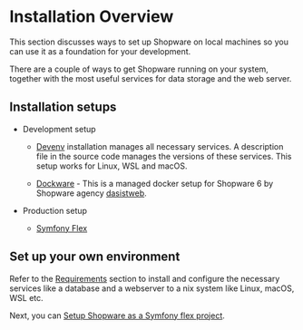 # Installation Overview

This section discusses ways to set up Shopware on local machines so you can use it as a foundation for your development.

There are a couple of ways to get Shopware running on your system, together with the most useful services for data storage and the web server.

## Installation setups

* Development setup

    * [Devenv](devenv.md) installation manages all necessary services. A description file in the source code manages the versions of these services. This setup works for Linux, WSL and macOS.

    * [Dockware](community/dockware.md) - This is a managed docker setup for Shopware 6 by Shopware agency [dasistweb](https://www.dasistweb.de/).

* Production setup
    
    * [Symfony Flex](../../guides/installation/template.md)

## Set up your own environment
  
Refer to the [Requirements](requirements.md) section to install and configure the necessary services like a database and a webserver to a nix system like Linux, macOS, WSL etc.

Next, you can [Setup Shopware as a Symfony flex project](template.md#set-up-a-new-project).
